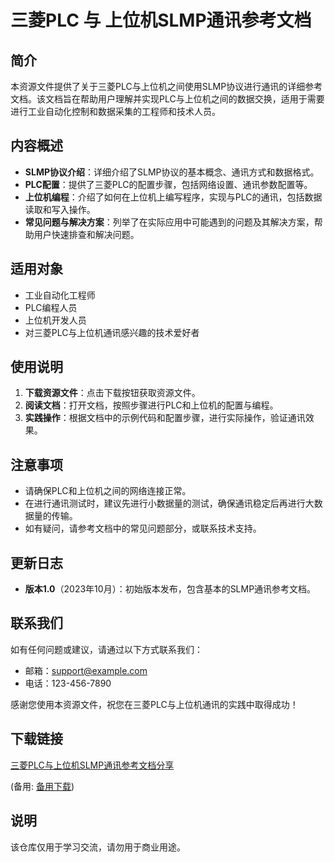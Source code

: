 # 三菱PLC 与 上位机SLMP通讯参考文档

## 简介
本资源文件提供了关于三菱PLC与上位机之间使用SLMP协议进行通讯的详细参考文档。该文档旨在帮助用户理解并实现PLC与上位机之间的数据交换，适用于需要进行工业自动化控制和数据采集的工程师和技术人员。

## 内容概述
- **SLMP协议介绍**：详细介绍了SLMP协议的基本概念、通讯方式和数据格式。
- **PLC配置**：提供了三菱PLC的配置步骤，包括网络设置、通讯参数配置等。
- **上位机编程**：介绍了如何在上位机上编写程序，实现与PLC的通讯，包括数据读取和写入操作。
- **常见问题与解决方案**：列举了在实际应用中可能遇到的问题及其解决方案，帮助用户快速排查和解决问题。

## 适用对象
- 工业自动化工程师
- PLC编程人员
- 上位机开发人员
- 对三菱PLC与上位机通讯感兴趣的技术爱好者

## 使用说明
1. **下载资源文件**：点击下载按钮获取资源文件。
2. **阅读文档**：打开文档，按照步骤进行PLC和上位机的配置与编程。
3. **实践操作**：根据文档中的示例代码和配置步骤，进行实际操作，验证通讯效果。

## 注意事项
- 请确保PLC和上位机之间的网络连接正常。
- 在进行通讯测试时，建议先进行小数据量的测试，确保通讯稳定后再进行大数据量的传输。
- 如有疑问，请参考文档中的常见问题部分，或联系技术支持。

## 更新日志
- **版本1.0**（2023年10月）：初始版本发布，包含基本的SLMP通讯参考文档。

## 联系我们
如有任何问题或建议，请通过以下方式联系我们：
- 邮箱：support@example.com
- 电话：123-456-7890

感谢您使用本资源文件，祝您在三菱PLC与上位机通讯的实践中取得成功！

## 下载链接
[三菱PLC与上位机SLMP通讯参考文档分享](https://pan.quark.cn/s/f0ad70819af4) 

(备用: [备用下载](https://pan.baidu.com/s/1Xvd0rznkfFvOmicqmwBniQ?pwd=1234))

## 说明

该仓库仅用于学习交流，请勿用于商业用途。

